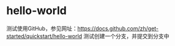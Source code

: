 # hello-world
测试使用GitHub，参见网址：https://docs.github.com/zh/get-started/quickstart/hello-world
测试创建一个分支，并提交到分支中
